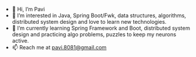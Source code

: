 - 👋 Hi, I’m Pavi
- 👀 I’m interested in Java, Spring Boot/Fwk, data structures, algorithms, distributed system design and love to learn new technologies.
- 🌱 I’m currently learning Spring Framework and Boot, distributed system design and practicing algo problems, puzzles to keep my neurons active.
- 📫 Reach me at pavi.8081@gmail.com

<!---
Pavitrag/Pavitrag is a ✨ special ✨ repository because its `README.md` (this file) appears on your GitHub profile.
You can click the Preview link to take a look at your changes.
--->
